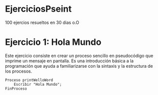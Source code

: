 # EjerciciosPseint
100 ejercios resueltos en 30 dias o.O
# Ejercicio 1: Hola Mundo
Este ejercicio consiste en crear un proceso sencillo en pseudocódigo que imprime un mensaje en pantalla. Es una introducción básica a la programación que ayuda a familiarizarse con la sintaxis y la estructura de los procesos.

```
Proceso printWelloWord
    Escribir "Hola Mundo";
FinProceso
```